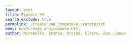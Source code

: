 ```yaml
---
layout: post
title: Explore 🗺️
search_exclude: true
permalink: /create_and_compete/elevatorpitch
menu: nav/create_and_compete.html
author: Mirabelle, Arshia, Prajna, Claire, Zoe, Sanya
---
```


